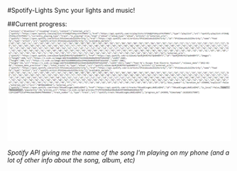 #Spotify-Lights
Sync your lights and music!

##Current progress:
![](working.png)

*Spotify API giving me the name of the song I'm playing on my phone (and a lot of other info about the song, album, etc)*